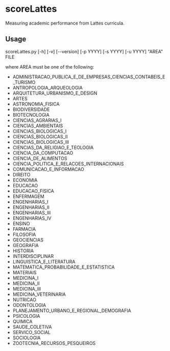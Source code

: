 # scoreLattes
Measuring academic performance from Lattes curricula.

## Usage
scoreLattes.py [-h] [-v] [--version] [-p YYYY] [-s YYYY] [-u YYYY] "AREA" FILE

where AREA must be one of the following:

* ADMINISTRACAO_PUBLICA_E_DE_EMPRESAS_CIENCIAS_CONTABEIS_E_TURISMO
* ANTROPOLOGIA_ARQUEOLOGIA
* ARQUITETURA_URBANISMO_E_DESIGN
* ARTES
* ASTRONOMIA_FISICA
* BIODIVERSIDADE
* BIOTECNOLOGIA
* CIENCIAS_AGRARIAS_I
* CIENCIAS_AMBIENTAIS
* CIENCIAS_BIOLOGICAS_I
* CIENCIAS_BIOLOGICAS_II
* CIENCIAS_BIOLOGICAS_III
* CIENCIAS_DA_RELIGIAO_E_TEOLOGIA
* CIENCIA_DA_COMPUTACAO
* CIENCIA_DE_ALIMENTOS
* CIENCIA_POLITICA_E_RELACOES_INTERNACIONAIS
* COMUNICACAO_E_INFORMACAO
* DIREITO
* ECONOMIA
* EDUCACAO
* EDUCACAO_FISICA
* ENFERMAGEM
* ENGENHARIAS_I
* ENGENHARIAS_II
* ENGENHARIAS_III
* ENGENHARIAS_IV
* ENSINO
* FARMACIA
* FILOSOFIA
* GEOCIENCIAS
* GEOGRAFIA
* HISTORIA
* INTERDISCIPLINAR
* LINGUISTICA_E_LITERATURA
* MATEMATICA_PROBABILIDADE_E_ESTATISTICA
* MATERIAIS
* MEDICINA_I
* MEDICINA_II
* MEDICINA_III
* MEDICINA_VETERINARIA
* NUTRICAO
* ODONTOLOGIA
* PLANEJAMENTO_URBANO_E_REGIONAL_DEMOGRAFIA
* PSICOLOGIA
* QUIMICA
* SAUDE_COLETIVA
* SERVICO_SOCIAL
* SOCIOLOGIA
* ZOOTECNIA_RECURSOS_PESQUEIROS
